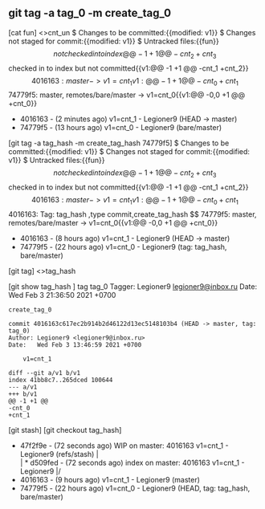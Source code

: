 ## git tag -a tag_0 -m create_tag_0
[cat fun]
    <>cnt_un
    $ Changes to be committed:{{modified:   v1}}
    $ Changes not staged for commit:{{modified:   v1}}
    $ Untracked files:{{fun}}
    $$ not checked in to index{{@@ -1 +1 @@
                                    -cnt_2
                                    +cnt_3}}
    $$ checked in to index but not committed{{v1:@@ -1 +1 @@
                                                    -cnt_1
                                                    +cnt_2}}
    $$ 4016163: master -> v1=cnt_1{{v1:@@ -1 +1 @@
                        -cnt_0
                        +cnt_1}}
    $$ 74779f5: master, remotes/bare/master -> v1=cnt_0{{v1:@@ -0,0 +1 @@
                                                        +cnt_0}}

* 4016163 - (2 minutes ago) v1=cnt_1 - Legioner9 (HEAD -> master)
* 74779f5 - (13 hours ago) v1=cnt_0 - Legioner9 (bare/master)

[git tag -a tag_hash -m create_tag_hash 74779f5]
    $ Changes to be committed:{{modified:   v1}}
    $ Changes not staged for commit:{{modified:   v1}}
    $ Untracked files:{{fun}}
    $$ not checked in to index{{@@ -1 +1 @@
                                    -cnt_2
                                    +cnt_3}}
    $$ checked in to index but not committed{{v1:@@ -1 +1 @@
                                                    -cnt_1
                                                    +cnt_2}}
    $$ 4016163: master -> v1=cnt_1{{v1:@@ -1 +1 @@
                        -cnt_0
                        +cnt_1}}
    $$ 4016163: Tag: tag_hash ,type commit,create_tag_hash
    $$ 74779f5: master, remotes/bare/master -> v1=cnt_0{{v1:@@ -0,0 +1 @@
                                                        +cnt_0}}

* 4016163 - (8 hours ago) v1=cnt_1 - Legioner9 (HEAD -> master)
* 74779f5 - (22 hours ago) v1=cnt_0 - Legioner9 (tag: tag_hash, bare/master)


[git tag]
    <>tag_hash

[git show tag_hash ]
    tag tag_0
    Tagger: Legioner9 <legioner9@inbox.ru>
    Date:   Wed Feb 3 21:36:50 2021 +0700

    create_tag_0

    commit 4016163c617ec2b914b2d46122d13ec5148103b4 (HEAD -> master, tag: tag_0)
    Author: Legioner9 <legioner9@inbox.ru>
    Date:   Wed Feb 3 13:46:59 2021 +0700

        v1=cnt_1

    diff --git a/v1 b/v1
    index 41bb8c7..265dced 100644
    --- a/v1
    +++ b/v1
    @@ -1 +1 @@
    -cnt_0
    +cnt_1

[git stash]
[git checkout tag_hash]

  *   47f2f9e - (72 seconds ago) WIP on master: 4016163 v1=cnt_1 - Legioner9 (refs/stash)
  |\
  | * d509fed - (72 seconds ago) index on master: 4016163 v1=cnt_1 - Legioner9
  |/
  * 4016163 - (9 hours ago) v1=cnt_1 - Legioner9 (master)
  * 74779f5 - (22 hours ago) v1=cnt_0 - Legioner9 (HEAD, tag: tag_hash, bare/master)











